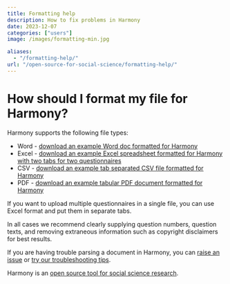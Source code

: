 ```yaml
---
title: Formatting help
description: How to fix problems in Harmony
date: 2023-12-07
categories: ["users"]
image: /images/formatting-min.jpg

aliases:
  - "/formatting-help/"
url: "/open-source-for-social-science/formatting-help/"
---
```


# How should I format my file for Harmony?

Harmony supports the following file types:

* Word - [download an example Word doc formatted for Harmony](/gad7example.docx)
* Excel - [download an example Excel spreadsheet formatted for Harmony with two tabs for two questionnaires](/gad7scaredexample.xlsx)
* CSV - [download an example tab separated CSV file formatted for Harmony](/gad7example.csv)
* PDF - [download an example tabular PDF document formatted for Harmony](/gad7example.pdf)

If you want to upload multiple questionnaires in a single file, you can use Excel format and put them in separate tabs.

In all cases we recommend clearly supplying question numbers, question texts, and removing extraneous information such as copyright disclaimers for best results.

If you are having trouble parsing a document in Harmony, you can [raise an issue](https://github.com/harmonydata/harmony/issues) or [try our troubleshooting tips](/open-source-for-social-science/troubleshooting-harmony/).

Harmony is an [open source tool for social science research](/open-source-for-social-science/).

